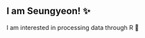 ## I am Seungyeon! ✨
I am interested in processing data through R 👀 

<!--
**SeungYeon-H/SeungYeon-H** is a ✨ _special_ ✨ repository because its `README.md` (this file) appears on your GitHub profile

 🔭 I’m currently working on ...
- 🌱 I’m currently learning ...
- 👯 I’m looking to collaborate on ...
- 🤔 I’m looking for help with ...
- 💬 Ask me about ...
- 📫 How to reach me: ...
- 😄 Pronouns: ...
- ⚡ Fun fact: ...
-->
